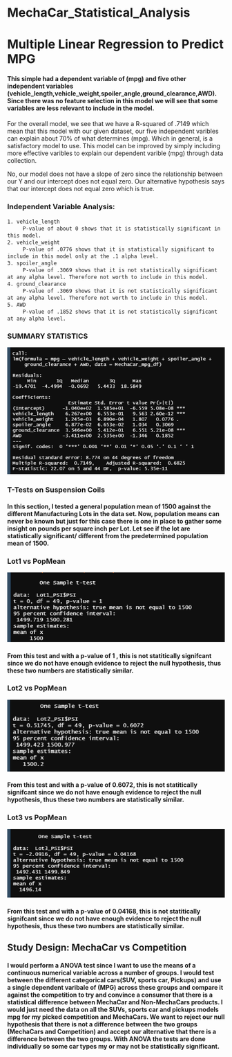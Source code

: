 # MechaCar_Statistical_Analysis

# Multiple Linear Regression to Predict MPG

#### This simple had a dependent variable of (mpg) and five other independent variables (vehicle_length,vehicle_weight,spoiler_angle,ground_clearance,AWD). Since there was no feature selection in this model we will see that some variables are less relevant to include in the model.

For the overall model, we see that we have a R-squared of .7149 which mean that this model with our given dataset, our five independent varibles can explain about 70% of what determines (mpg). Which in general, is a satisfactory model to use. This model can be improved by simply including more effective varibles to explain our dependent varible (mpg) through data collection.

No, our model does not have a slope of zero since the relationship between our Y and our intercept does not equal zero. Our alternative hypothesis says that our intercept does not equal zero which is true.

### Independent Variable Analysis:

    1. vehicle_length
         P-value of about 0 shows that it is statistically significant in this model.
    2. vehicle_weight  
         P-value of .0776 shows that it is statistically significant to include in this model only at the .1 alpha level.
    3. spoiler_angle  
         P-value of .3069 shows that it is not statistically significant at any alpha level. Therefore not worth to include in this model.
    4. ground_clearance
         P-value of .3069 shows that it is not statistically significant at any alpha level. Therefore not worth to include in this model.
    5. AWD   
         P-value of .1852 shows that it is not statistically significant at any alpha level.
### SUMMARY STATISTICS

![image](https://github.com/nypasha1928/MechaCar_Statistical_Analysis/blob/main/images/SUMMARY%20STATISTICS.png)
         
### T-Tests on Suspension Coils
#### In this section, I tested a general population mean of 1500 against the different Manufacturing Lots in the data set. Now, population means can never be known but just for this case there is one in place to gather some insight on pounds per square inch per Lot. Let see if the lot are statistically significant/ different from the predetermined population mean of 1500.

### Lot1 vs PopMean

![image](https://github.com/nypasha1928/MechaCar_Statistical_Analysis/blob/main/images/Lot1%20vs%20PopMean.png)

#### From this test and with a p-value of 1 , this is not statitically signifcant since we do not have enough evidence to reject the null hypothesis, thus these two numbers are statistically similar.

### Lot2 vs PopMean

![image](https://github.com/nypasha1928/MechaCar_Statistical_Analysis/blob/main/images/Lot2%20vs%20PopMean.png)

#### From this test and with a p-value of 0.6072, this is not statitically signifcant since we do not have enough evidence to reject the null hypothesis, thus these two numbers are statistically similar.

### Lot3 vs PopMean

![image](https://github.com/nypasha1928/MechaCar_Statistical_Analysis/blob/main/images/Lot3%20vs%20PopMean.png)

#### From this test and with a p-value of 0.04168, this is not statitically signifcant since we do not have enough evidence to reject the null hypothesis, thus these two numbers are statistically similar.


## Study Design: MechaCar vs Competition

#### I would perform a ANOVA test since I want to use the means of a continuous numerical variable across a number of groups. I would test between the different categorical cars(SUV, sports car, Pickups) and use a single dependent varibale of (MPG) across these groups and compare it against the competition to try and convince a consumer that there is a statistical difference between MechaCar and Non-MechaCars products. I would just need the data on all the SUVs, sports car and pickups models mpg for my picked competition and MechaCars. We want to reject our null hypothesis that there is not a difference between the two groups (MechaCars and Competition) and accept our alternative that there is a difference between the two groups. With ANOVA the tests are done individually so some car types my or may not be statistically significant.

